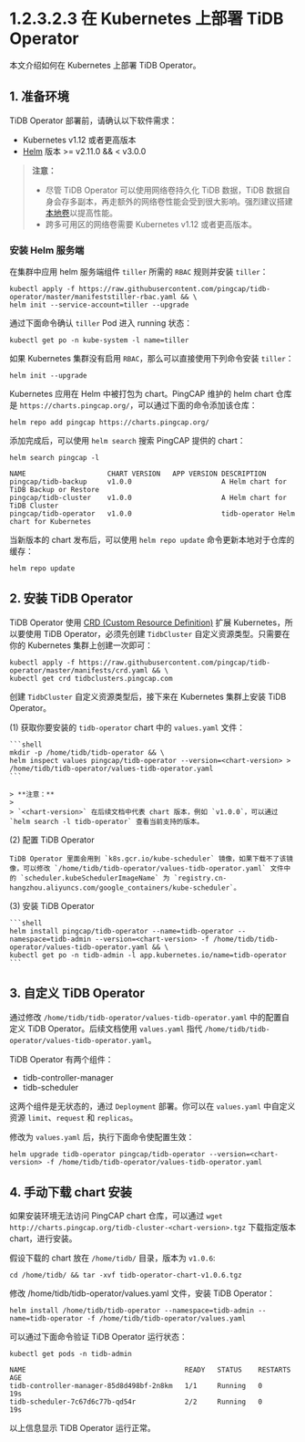# 1.2.3.2.3 在 Kubernetes 上部署 TiDB Operator

本文介绍如何在 Kubernetes 上部署 TiDB Operator。

## 1. 准备环境

TiDB Operator 部署前，请确认以下软件需求：

* Kubernetes v1.12 或者更高版本
* [Helm](https://helm.sh) 版本 >= v2.11.0 && < v3.0.0

> **注意：**
>
> - 尽管 TiDB Operator 可以使用网络卷持久化 TiDB 数据，TiDB 数据自身会存多副本，再走额外的网络卷性能会受到很大影响。强烈建议搭建[本地卷](https://kubernetes.io/docs/concepts/storage/volumes/#local)以提高性能。
> - 跨多可用区的网络卷需要 Kubernetes v1.12 或者更高版本。

### 安装 Helm 服务端

在集群中应用 helm 服务端组件 `tiller` 所需的 `RBAC` 规则并安装 `tiller`：

```shell
kubectl apply -f https://raw.githubusercontent.com/pingcap/tidb-operator/master/manifeststiller-rbac.yaml && \
helm init --service-account=tiller --upgrade
```

通过下面命令确认 `tiller` Pod 进入 running 状态：

```shell
kubectl get po -n kube-system -l name=tiller
```

如果 Kubernetes 集群没有启用 `RBAC`，那么可以直接使用下列命令安装 `tiller`：

```shell
helm init --upgrade
```

Kubernetes 应用在 Helm 中被打包为 chart。PingCAP 维护的 helm chart 仓库是 `https://charts.pingcap.org/`，可以通过下面的命令添加该仓库：

```shell
helm repo add pingcap https://charts.pingcap.org/
```

添加完成后，可以使用 `helm search` 搜索 PingCAP 提供的 chart：

```shell
helm search pingcap -l
```

```
NAME                    CHART VERSION   APP VERSION DESCRIPTION
pingcap/tidb-backup     v1.0.0                      A Helm chart for TiDB Backup or Restore
pingcap/tidb-cluster    v1.0.0                      A Helm chart for TiDB Cluster
pingcap/tidb-operator   v1.0.0                      tidb-operator Helm chart for Kubernetes
```

当新版本的 chart 发布后，可以使用 `helm repo update` 命令更新本地对于仓库的缓存：

```
helm repo update
```

## 2. 安装 TiDB Operator

TiDB Operator 使用 [CRD (Custom Resource Definition)](https://kubernetes.io/docs/tasks/access-kubernetes-api/custom-resources/custom-resource-definitions/) 扩展 Kubernetes，所以要使用 TiDB Operator，必须先创建 `TidbCluster` 自定义资源类型。只需要在你的 Kubernetes 集群上创建一次即可：

```shell
kubectl apply -f https://raw.githubusercontent.com/pingcap/tidb-operator/master/manifests/crd.yaml && \
kubectl get crd tidbclusters.pingcap.com
```

创建 `TidbCluster` 自定义资源类型后，接下来在 Kubernetes 集群上安装 TiDB Operator。

(1) 获取你要安装的 `tidb-operator` chart 中的 `values.yaml` 文件：

    ```shell
    mkdir -p /home/tidb/tidb-operator && \
    helm inspect values pingcap/tidb-operator --version=<chart-version> > /home/tidb/tidb-operator/values-tidb-operator.yaml
    ```

    > **注意：**
    >
    > `<chart-version>` 在后续文档中代表 chart 版本，例如 `v1.0.0`，可以通过 `helm search -l tidb-operator` 查看当前支持的版本。

(2) 配置 TiDB Operator

    TiDB Operator 里面会用到 `k8s.gcr.io/kube-scheduler` 镜像，如果下载不了该镜像，可以修改 `/home/tidb/tidb-operator/values-tidb-operator.yaml` 文件中的 `scheduler.kubeSchedulerImageName` 为 `registry.cn-hangzhou.aliyuncs.com/google_containers/kube-scheduler`。

(3) 安装 TiDB Operator

    ```shell
    helm install pingcap/tidb-operator --name=tidb-operator --namespace=tidb-admin --version=<chart-version> -f /home/tidb/tidb-operator/values-tidb-operator.yaml && \
    kubectl get po -n tidb-admin -l app.kubernetes.io/name=tidb-operator
    ```

## 3. 自定义 TiDB Operator

通过修改 `/home/tidb/tidb-operator/values-tidb-operator.yaml` 中的配置自定义 TiDB Operator。后续文档使用 `values.yaml` 指代 `/home/tidb/tidb-operator/values-tidb-operator.yaml`。

TiDB Operator 有两个组件：

* tidb-controller-manager
* tidb-scheduler

这两个组件是无状态的，通过 `Deployment` 部署。你可以在 `values.yaml` 中自定义资源 `limit`、`request` 和 `replicas`。

修改为 `values.yaml` 后，执行下面命令使配置生效：

```shell
helm upgrade tidb-operator pingcap/tidb-operator --version=<chart-version> -f /home/tidb/tidb-operator/values-tidb-operator.yaml
```

## 4. 手动下载 chart 安装

如果安装环境无法访问 PingCAP chart 仓库，可以通过 `wget http://charts.pingcap.org/tidb-cluster-<chart-version>.tgz` 下载指定版本 chart，进行安装。

假设下载的 chart 放在 `/home/tidb/` 目录，版本为 `v1.0.6`:

```
cd /home/tidb/ && tar -xvf tidb-operator-chart-v1.0.6.tgz
```

修改 /home/tidb/tidb-operator/values.yaml 文件，安装 TiDB Operator：

```
helm install /home/tidb/tidb-operator --namespace=tidb-admin --name=tidb-operator -f /home/tidb/tidb-operator/values.yaml
```

可以通过下面命令验证 TiDB Operator 运行状态：

```
kubectl get pods -n tidb-admin
```

```
NAME                                       READY   STATUS    RESTARTS   AGE
tidb-controller-manager-85d8d498bf-2n8km   1/1     Running   0          19s
tidb-scheduler-7c67d6c77b-qd54r            2/2     Running   0          19s
```

以上信息显示 TiDB Operator 运行正常。
